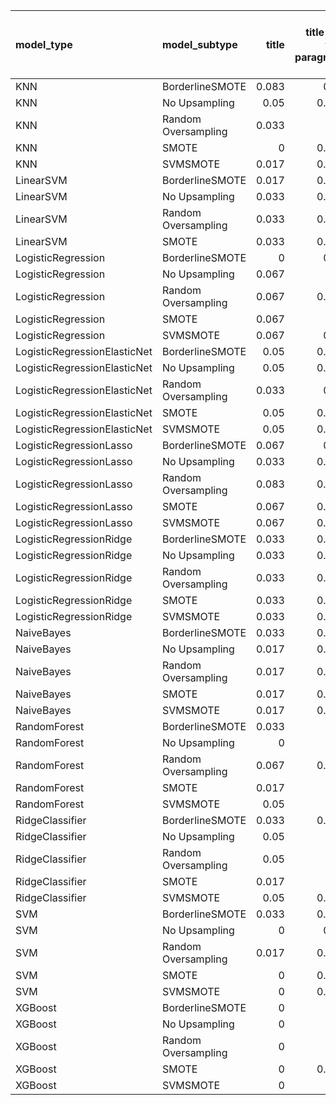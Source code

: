 | model_type                   | model_subtype       |   title |   title and first paragraph |   title and 5 sentences |   title and 10 sentences |   title and first sentence each paragraph | raw text   |
|:-----------------------------|:--------------------|--------:|----------------------------:|------------------------:|-------------------------:|------------------------------------------:|:-----------|
| KNN                          | BorderlineSMOTE     |   0.083 |                       0.05  |                   0.067 |                    0.117 |                                     0.067 | 0.017      |
| KNN                          | No Upsampling       |   0.05  |                       0.067 |                   0.067 |                    0.1   |                                     0.05  | **0.167**  |
| KNN                          | Random Oversampling |   0.033 |                       0     |                   0.117 |                    0.017 |                                     0.05  | **0.167**  |
| KNN                          | SMOTE               |   0     |                       0.067 |                   0.117 |                    0.1   |                                     0.05  | 0.117      |
| KNN                          | SVMSMOTE            |   0.017 |                       0.067 |                   0.05  |                    0.083 |                                     0.117 | 0.117      |
| LinearSVM                    | BorderlineSMOTE     |   0.017 |                       0.083 |                   0.033 |                    0.067 |                                     0.05  | 0.083      |
| LinearSVM                    | No Upsampling       |   0.033 |                       0.083 |                   0.05  |                    0.067 |                                     0.05  | 0.150      |
| LinearSVM                    | Random Oversampling |   0.033 |                       0.067 |                   0.1   |                    0.067 |                                     0.05  | 0.150      |
| LinearSVM                    | SMOTE               |   0.033 |                       0.067 |                   0.067 |                    0.083 |                                     0.05  | 0.150      |
| LogisticRegression           | BorderlineSMOTE     |   0     |                       0.05  |                   0.05  |                    0.033 |                                     0.033 | 0.050      |
| LogisticRegression           | No Upsampling       |   0.067 |                       0.1   |                   0.05  |                    0.067 |                                     0.067 | **0.167**  |
| LogisticRegression           | Random Oversampling |   0.067 |                       0.083 |                   0.033 |                    0.067 |                                     0.05  | 0.150      |
| LogisticRegression           | SMOTE               |   0.067 |                       0.1   |                   0.05  |                    0.067 |                                     0.067 | 0.133      |
| LogisticRegression           | SVMSMOTE            |   0.067 |                       0.05  |                   0.033 |                    0.067 |                                     0.05  | 0.117      |
| LogisticRegressionElasticNet | BorderlineSMOTE     |   0.05  |                       0.083 |                   0.05  |                    0.067 |                                     0.05  | 0.100      |
| LogisticRegressionElasticNet | No Upsampling       |   0.05  |                       0.067 |                   0.033 |                    0.067 |                                     0.1   | 0.133      |
| LogisticRegressionElasticNet | Random Oversampling |   0.033 |                       0.05  |                   0.033 |                    0.067 |                                     0.067 | 0.133      |
| LogisticRegressionElasticNet | SMOTE               |   0.05  |                       0.067 |                   0.033 |                    0.067 |                                     0.083 | 0.100      |
| LogisticRegressionElasticNet | SVMSMOTE            |   0.05  |                       0.083 |                   0.033 |                    0.067 |                                     0.083 | 0.133      |
| LogisticRegressionLasso      | BorderlineSMOTE     |   0.067 |                       0.05  |                   0.033 |                    0.033 |                                     0.017 | 0.050      |
| LogisticRegressionLasso      | No Upsampling       |   0.033 |                       0.033 |                   0.033 |                    0.017 |                                     0.05  | 0.033      |
| LogisticRegressionLasso      | Random Oversampling |   0.083 |                       0.033 |                   0.017 |                    0.033 |                                     0.067 | 0.033      |
| LogisticRegressionLasso      | SMOTE               |   0.067 |                       0.083 |                   0.033 |                    0.05  |                                     0.05  | 0.083      |
| LogisticRegressionLasso      | SVMSMOTE            |   0.067 |                       0.067 |                   0.033 |                    0.033 |                                     0.067 | 0.050      |
| LogisticRegressionRidge      | BorderlineSMOTE     |   0.033 |                       0.083 |                   0.033 |                    0.017 |                                     0.067 | 0.100      |
| LogisticRegressionRidge      | No Upsampling       |   0.033 |                       0.083 |                   0.033 |                    0.067 |                                     0.067 | 0.133      |
| LogisticRegressionRidge      | Random Oversampling |   0.033 |                       0.067 |                   0.05  |                    0.083 |                                     0.083 | 0.117      |
| LogisticRegressionRidge      | SMOTE               |   0.033 |                       0.067 |                   0.033 |                    0.017 |                                     0.067 | 0.133      |
| LogisticRegressionRidge      | SVMSMOTE            |   0.033 |                       0.083 |                   0.1   |                    0.1   |                                     0.033 | 0.117      |
| NaiveBayes                   | BorderlineSMOTE     |   0.033 |                       0.067 |                   0.05  |                    0.067 |                                     0.083 | 0.100      |
| NaiveBayes                   | No Upsampling       |   0.017 |                       0.067 |                   0.067 |                    0.117 |                                     0.083 | 0.133      |
| NaiveBayes                   | Random Oversampling |   0.017 |                       0.067 |                   0.033 |                    0.117 |                                     0.1   | 0.117      |
| NaiveBayes                   | SMOTE               |   0.017 |                       0.067 |                   0.067 |                    0.117 |                                     0.067 | 0.083      |
| NaiveBayes                   | SVMSMOTE            |   0.017 |                       0.067 |                   0.067 |                    0.117 |                                     0.133 | 0.150      |
| RandomForest                 | BorderlineSMOTE     |   0.033 |                       0.1   |                   0.083 |                    0.15  |                                     0.05  | 0.117      |
| RandomForest                 | No Upsampling       |   0     |                       0     |                   0.033 |                    0.067 |                                     0.017 | 0.067      |
| RandomForest                 | Random Oversampling |   0.067 |                       0.033 |                   0.1   |                    0.1   |                                     0.05  | 0.133      |
| RandomForest                 | SMOTE               |   0.017 |                       0.1   |                   0.15  |                    0.15  |                                     0.083 | 0.117      |
| RandomForest                 | SVMSMOTE            |   0.05  |                       0.1   |                   0.083 |                    0.15  |                                     0.067 | 0.117      |
| RidgeClassifier              | BorderlineSMOTE     |   0.033 |                       0.083 |                   0.05  |                    0.067 |                                     0.083 | 0.150      |
| RidgeClassifier              | No Upsampling       |   0.05  |                       0.1   |                   0.083 |                    0.067 |                                     0.067 | 0.133      |
| RidgeClassifier              | Random Oversampling |   0.05  |                       0.1   |                   0.067 |                    0.05  |                                     0.067 | 0.133      |
| RidgeClassifier              | SMOTE               |   0.017 |                       0.1   |                   0.083 |                    0.067 |                                     0.067 | 0.133      |
| RidgeClassifier              | SVMSMOTE            |   0.05  |                       0.083 |                   0.067 |                    0.067 |                                     0.067 | 0.133      |
| SVM                          | BorderlineSMOTE     |   0.033 |                       0.117 |                   0.067 |                    0.1   |                                     0.083 | 0.083      |
| SVM                          | No Upsampling       |   0     |                       0.05  |                   0.067 |                    0.067 |                                     0.1   | 0.083      |
| SVM                          | Random Oversampling |   0.017 |                       0.033 |                   0.05  |                    0.117 |                                     0.1   | 0.067      |
| SVM                          | SMOTE               |   0     |                       0.083 |                   0.083 |                    0.117 |                                     0.1   | 0.083      |
| SVM                          | SVMSMOTE            |   0     |                       0.083 |                   0.05  |                    0.083 |                                     0.1   | 0.083      |
| XGBoost                      | BorderlineSMOTE     |   0     |                       0     |                   0.033 |                    0.033 |                                     0     | 0.050      |
| XGBoost                      | No Upsampling       |   0     |                       0     |                   0.033 |                    0.05  |                                     0     | 0.033      |
| XGBoost                      | Random Oversampling |   0     |                       0     |                   0.017 |                    0.067 |                                     0     | 0.083      |
| XGBoost                      | SMOTE               |   0     |                       0.017 |                   0.017 |                    0.067 |                                     0.017 | 0.100      |
| XGBoost                      | SVMSMOTE            |   0     |                       0     |                   0.033 |                    0.067 |                                     0.017 | 0.050      |